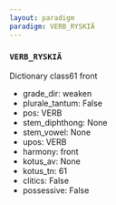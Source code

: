 ```yaml
---
layout: paradigm
paradigm: VERB_RYSKIÄ
---
```

### ` VERB_RYSKIÄ `

Dictionary class61 front
* grade_dir: weaken
* plurale_tantum: False
* pos: VERB
* stem_diphthong: None
* stem_vowel: None
* upos: VERB
* harmony: front
* kotus_av: None
* kotus_tn: 61
* clitics: False
* possessive: False
